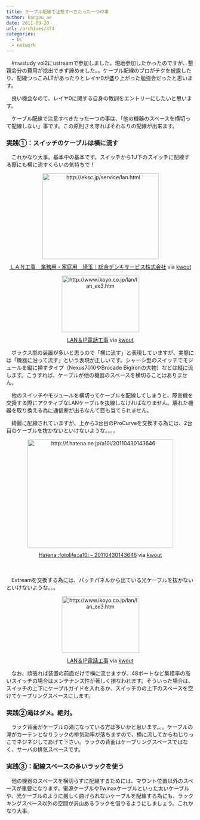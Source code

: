 ```yaml
---
title: ケーブル配線で注意すべきたった一つの事
author: kongou_ae
date: 2011-09-20
url: /archives/474
categories:
  - DC
  - network
---
```

　#nwstudy vol2にustreamで参加しました。現地参加したかったのですが、懇親会分の費用が捻出できず諦めました。。ケーブル配線のプロがテクを披露したり、配線つっこみLTがあったりとレイヤ0が盛り上がった勉強会だったと思います。

　良い機会なので、レイヤ0に関する自身の教訓をエントリーにしたいと思います。

　ケーブル配線で注意すべきたった一つの事は、「他の機器のスペースを横切って配線しない」事です。この原則さえ守ればそれなりの配線が出来ます。

### 実践①：スイッチのケーブルは横に流す

　これかなり大事。基本中の基本です。スイッチから1U下のスイッチに配線する際にも横に流すくらいの気持ちで！

<div class="kwout" style="text-align: center;">
  <a href="http://eksc.jp/service/lan.html"><img src="http://kwout.com/cutout/n/nb/2e/hrw_bor.jpg" alt="http://eksc.jp/service/lan.html" title="ＬＡＮ工事　業務用・家庭用　埼玉｜総合デンキサービス株式会社" width="311" height="229" style="border: none;" /></a> 
  
  <p style="margin-top: 10px; text-align: center;">
    <a href="http://eksc.jp/service/lan.html">ＬＡＮ工事　業務用・家庭用　埼玉｜総合デンキサービス株式会社</a> via <a href="http://kwout.com/quote/nnb2ehrw">kwout</a>
  </p>
</div>

<div class="kwout" style="text-align: center;">
  <a href="http://www.ikoyo.co.jp/lan/lan_ex3.htm"><img src="http://kwout.com/cutout/9/hu/jd/c36_bor.jpg" alt="http://www.ikoyo.co.jp/lan/lan_ex3.htm" title="LAN＆IP電話工事" width="207" height="151" style="border: none;" /></a> 
  
  <p style="margin-top: 10px; text-align: center;">
    <a href="http://www.ikoyo.co.jp/lan/lan_ex3.htm">LAN＆IP電話工事</a> via <a href="http://kwout.com/quote/9hujdc36">kwout</a>
  </p>
</div>

　ボックス型の装置が多いと思うので「横に流す」と表現していますが、実際には「機器に沿って流す」という表現が正しいです。シャーシ型のスイッチでモジュールを縦に挿すタイプ（Nexus7010やBrocade BigIronの大物）などは縦に流します。こうすれば、ケーブルが他の機器のスペースを横切ることはありません。

　他のスイッチやモジュールを横切ってケーブルを配線してしまうと、障害機を交換する際にアクティブなLANケーブルを抜線しなければなりません。壊れた機器を取り換える為に通信断が出るなんて目も当てられません。

　綺麗に配線されていますが、上から3台目のProCurveを交換する為には、2台目のケーブルを抜かないといけないような。。。。

<div class="kwout" style="text-align: center;">
  <a href="http://f.hatena.ne.jp/a10i/20110430143646"><img src="http://kwout.com/cutout/w/y8/vq/s2u_bor.jpg" alt="http://f.hatena.ne.jp/a10i/20110430143646" title="Hatena::fotolife::a10i - 20110430143646" width="390" height="290" style="border: none;" /></a> 
  
  <p style="margin-top: 10px; text-align: center;">
    <a href="http://f.hatena.ne.jp/a10i/20110430143646">Hatena::fotolife::a10i &#8211; 20110430143646</a> via <a href="http://kwout.com/quote/wy8vqs2u">kwout</a>
  </p>
</div>

　

　Extreamを交換する為には、パッチパネルから出ている光ケーブルを抜かないといけないような。。。

<div class="kwout" style="text-align: center;">
  <a href="http://www.ikoyo.co.jp/lan/lan_ex3.htm"><img src="http://kwout.com/cutout/9/hu/jd/c36_bor.jpg" alt="http://www.ikoyo.co.jp/lan/lan_ex3.htm" title="LAN＆IP電話工事" width="207" height="151" style="border: none;" /></a> 
  
  <p style="margin-top: 10px; text-align: center;">
    <a href="http://www.ikoyo.co.jp/lan/lan_ex3.htm">LAN＆IP電話工事</a> via <a href="http://kwout.com/quote/9hujdc36">kwout</a>
  </p>
</div>

　なお、頑張れば装置の前面だけで横に流せますが、48ポートなど集積率の高いスイッチの場合はメンテナンス性が著しく損なわれます。そういった場合は、スイッチの上下にケーブルガイドを入れるか、スイッチのの上下のスペースを空けてケーブリングスペースにします。

### 実践②滝はダメ。絶対。

　ラック背面がケーブルの滝になっている方は多いかと思います。。。ケーブルの滝がカーテンとなりラックの排気効率が落ちますので、横に流してからねじりっこでネジネジしてあげて下さい。ラックの背面はケーブリングスペースではなく、サーバの排気スペースです。

### 実践③：配線スペースの多いラックを使う

　他の機器のスペースを横切らずに配線するためには、マウント位置以外のスペースが重要になります。電源ケーブルやTwinaxケーブルといった太いケーブルや、光ケーブルのように厳しく曲げられないケーブルを配線する為にも、ラックキングスペース以外の空間が沢山あるラックを借りるようにしましょう。これかなり大事。